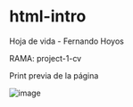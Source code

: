 # html-intro

Hoja de vida - Fernando Hoyos

RAMA: project-1-cv

Print previa de la página

![image](https://user-images.githubusercontent.com/108826210/235753257-60fa367b-a138-4389-aa79-d9a339b23a06.png)


